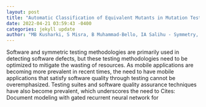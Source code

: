 ```yaml
--- 
layout: post 
title: "Automatic Classification of Equivalent Mutants in Mutation Testing of Android Applications" 
date: 2022-04-21 03:59:43 -0400 
categories: jekyll update 
author: "MB Kusharki, S Misra, B Muhammad-Bello, IA Salihu - Symmetry, 2022" 
--- 
```

Software and symmetric testing methodologies are primarily used in detecting software defects, but these testing methodologies need to be optimized to mitigate the wasting of resources. As mobile applications are becoming more prevalent in recent times, the need to have mobile applications that satisfy software quality through testing cannot be overemphasized. Testing suites and software quality assurance techniques have also become prevalent, which underscores the need to Cites: Document modeling with gated recurrent neural network for